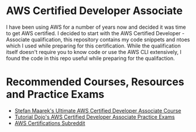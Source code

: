 # AWS Certified Developer Associate
I have been using AWS for a number of years now and decided it was time to get AWS certified. I decided to start with the AWS Certified Developer - Associate qualification, this repository contains my code snippets and ntoes which I used while preparing for this certification. While the qualification itself doesn't require you to know code or use the AWS CLI extensively, I found the code in this repo useful while preparing for the qualifaction.   

# Recommended Courses, Resources and Practice Exams
- [Stefan Maarek's Ultimate AWS Certified Developer Associate Course](https://www.udemy.com/course/aws-certified-developer-associate-dva-c01/)
- [Tutorial Dojo's AWS Certified Developer Associate Practice Exams](https://www.udemy.com/course/aws-certified-developer-associate-dva-c01/)
- [AWS Certifications Subreddit](https://www.reddit.com/r/AWSCertifications/)